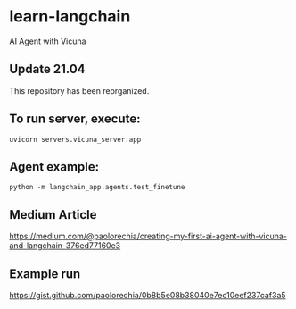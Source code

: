# learn-langchain

AI Agent with Vicuna

## Update 21.04
This repository has been reorganized.

## To run server, execute:
`uvicorn servers.vicuna_server:app`

## Agent example:

`python -m langchain_app.agents.test_finetune`

## Medium Article
https://medium.com/@paolorechia/creating-my-first-ai-agent-with-vicuna-and-langchain-376ed77160e3

## Example run
https://gist.github.com/paolorechia/0b8b5e08b38040e7ec10eef237caf3a5
